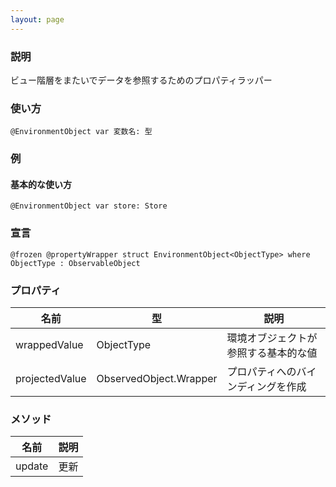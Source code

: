 ```yaml
---
layout: page
---
```


### 説明

ビュー階層をまたいでデータを参照するためのプロパティラッパー

### 使い方

    @EnvironmentObject var 変数名: 型

### 例

#### 基本的な使い方

    @EnvironmentObject var store: Store

### 宣言

    @frozen @propertyWrapper struct EnvironmentObject<ObjectType> where ObjectType : ObservableObject

### プロパティ

| 名前             | 型                                  | 説明                 |
| -------------- | ---------------------------------- | ------------------ |
| wrappedValue   | ObjectType                         | 環境オブジェクトが参照する基本的な値 |
| projectedValue | ObservedObject<ObjectType>.Wrapper | プロパティへのバインディングを作成  |

### メソッド

| 名前     | 説明  |
| ------ | --- |
| update | 更新  |
